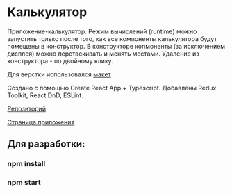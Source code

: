 # Калькулятор

Приложение-калькулятор.
Режим вычислений (runtime) можно запустить только после того, как все компоненты калькулятора будут помещены в конструктор. В конструкторе копмоненты
 (за исключением дисплея) можно перетаскивать и менять местами. Удаление из конструктора - по двойному клику.

Для верстки использовался [макет](https://www.figma.com/file/pdYzuOkvXY3Q00YRAMsLuz/Calculator-Constructor?node-id=0%3A1&t=YRDnno8PqW6snnM5-0) 

Создано с помощью Create React App + Typescript. Добавлены Redux Toolkit, React DnD, ESLint.

[Репозиторий](https://github.com/likeariverstream/Calculator.git)

[Страница приложения](https://likeariverstream.github.io/Calculator/)

## Для разработки:
 ### npm install
 ### npm start
